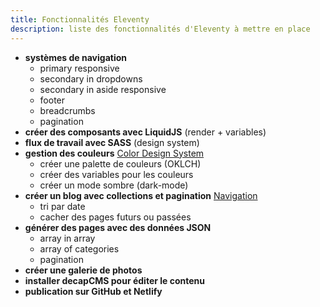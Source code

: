 ```yaml
---
title: Fonctionnalités Eleventy
description: liste des fonctionnalités d'Eleventy à mettre en place
---
```

- **systèmes de navigation**
  - primary responsive
  - secondary in dropdowns
  - secondary in aside responsive
  - footer
  - breadcrumbs
  - pagination
- **créer des composants avec LiquidJS** (render + variables)
- **flux de travail avec SASS** (design system)
- **gestion des couleurs** [Color Design System](https://color-design-system.netlify.app/)
  - créer une palette de couleurs (OKLCH)
  - créer des variables pour les couleurs
  - créer un mode sombre (dark-mode)
- **créer un blog avec collections et pagination** [Navigation](https://github.com/mobile-michel/navigation)
  - tri par date
  - cacher des pages futurs ou passées
- **générer des pages avec des données JSON**
  - array in array
  - array of categories
  - pagination
- **créer une galerie de photos**
- **installer decapCMS pour éditer le contenu**
- **publication sur GitHub et Netlify**